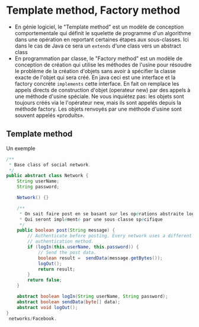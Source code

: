 # Template method, Factory method 

* En génie logiciel, le  "Template method" est un modèle de conception comportementale qui définit le squelette de programme d'un algorithme dans une opération en reportant certaines étapes aux sous-classes. Ici dans le cas de Java ce sera un `extends` d'une class vers un abstract class
* En programmation par classe, le "Factory method"  est un modèle de conception de création qui utilise les méthodes de l'usine pour résoudre le problème de la création d'objets sans avoir à spécifier la classe exacte de l'objet qui sera créé. En java ceci est une interface et la factory concrète `implements` cette interface. En fait on remplace les appels directs de construction d'objet (operateur new) par des appels à une méthode d'usine spéciale. Ne vous inquiétez pas: les objets sont toujours créés via le l'opérateur new, mais ils sont appelés depuis la méthode factory. Les objets renvoyés par une méthode d'usine sont souvent appelés «produits».

## Template method

Un exemple 

```java
/**
 * Base class of social network.
 */
public abstract class Network {
    String userName;
    String password;

    Network() {}

    /**
     * On sait faire post en se basant sur les opérations abstraite logIn, sendData et logout
     * Qui seront implémenté par une sous-classe spécifique
     */
    public boolean post(String message) {
        // Authenticate before posting. Every network uses a different
        // authentication method.
        if (logIn(this.userName, this.password)) {
            // Send the post data.
            boolean result =  sendData(message.getBytes());
            logOut();
            return result;
        }
        return false;
    }

    abstract boolean logIn(String userName, String password);
    abstract boolean sendData(byte[] data);
    abstract void logOut();
}
 networks/Facebook.
 ```